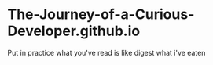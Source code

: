 # The-Journey-of-a-Curious-Developer.github.io
Put in practice what you've read is like digest what i've eaten
